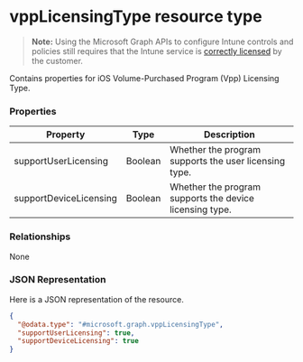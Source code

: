 ﻿# vppLicensingType resource type> **Note:** Using the Microsoft Graph APIs to configure Intune controls and policies still requires that the Intune service is [correctly licensed](https://www.microsoft.com/en-us/cloud-platform/microsoft-intune-pricing) by the customer.

Contains properties for iOS Volume-Purchased Program (Vpp) Licensing Type.
### Properties
|Property|Type|Description|
|---|---|---|
|supportUserLicensing|Boolean|Whether the program supports the user licensing type.|
|supportDeviceLicensing|Boolean|Whether the program supports the device licensing type.|

### Relationships
None
### JSON Representation
Here is a JSON representation of the resource.
<!-- {
  "blockType": "resource",
  "keyProperty": "id",
  "@odata.type": "microsoft.graph.vppLicensingType"
}
-->
```json
{
  "@odata.type": "#microsoft.graph.vppLicensingType",
  "supportUserLicensing": true,
  "supportDeviceLicensing": true
}
```



